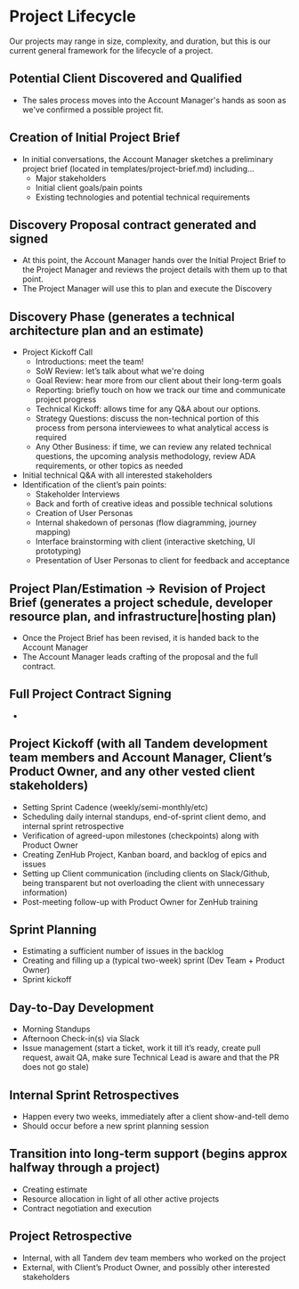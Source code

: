 # Project Lifecycle

Our projects may range in size, complexity, and duration, but this is our current general framework for the lifecycle of a project.

## Potential Client Discovered and Qualified

* The sales process moves into the Account Manager's hands as soon as we've confirmed a possible project fit.

## Creation of Initial Project Brief

* In initial conversations, the Account Manager sketches a preliminary project brief (located in templates/project-brief.md) including...
  * Major stakeholders
  * Initial client goals/pain points
  * Existing technologies and potential technical requirements

## Discovery Proposal contract generated and signed

* At this point, the Account Manager hands over the Initial Project Brief to the Project Manager and reviews the project details with them up to that point.
* The Project Manager will use this to plan and execute the Discovery

## Discovery Phase (generates a technical architecture plan and an estimate)

* Project Kickoff Call
  * Introductions: meet the team!
  * SoW Review: let’s talk about what we're doing
  * Goal Review: hear more from our client about their long-term goals
  * Reporting: briefly touch on how we track our time and communicate project progress
  * Technical Kickoff: allows time for any Q&A about our options.
  * Strategy Questions: discuss the non-technical portion of this process from persona interviewees to what analytical access is required
  * Any Other Business: if time, we can review any related technical questions, the upcoming analysis methodology, review ADA requirements, or other topics as needed
* Initial technical Q&A with all interested stakeholders
* Identification of the client’s pain points:
  * Stakeholder Interviews
  * Back and forth of creative ideas and possible technical solutions
  * Creation of User Personas
  * Internal shakedown of personas (flow diagramming, journey mapping)
  * Interface brainstorming with client (interactive sketching, UI prototyping)
  * Presentation of User Personas to client for feedback and acceptance

## Project Plan/Estimation → Revision of Project Brief (generates a project schedule, developer resource plan, and infrastructure|hosting plan)

* Once the Project Brief has been revised, it is handed back to the Account Manager
* The Account Manager leads crafting of the proposal and the full contract.

## Full Project Contract Signing

*

## Project Kickoff (with all Tandem development team members and Account Manager, Client’s Product Owner, and any other vested client stakeholders)

* Setting Sprint Cadence (weekly/semi-monthly/etc)
* Scheduling daily internal standups, end-of-sprint client demo, and internal sprint retrospective
* Verification of agreed-upon milestones (checkpoints) along with Product Owner
* Creating ZenHub Project, Kanban board, and backlog of epics and issues
* Setting up Client communication (including clients on Slack/Github, being transparent but not overloading the client with unnecessary information)
* Post-meeting follow-up with Product Owner for ZenHub training

## Sprint Planning

* Estimating a sufficient number of issues in the backlog
* Creating and filling up a (typical two-week) sprint (Dev Team + Product Owner)
* Sprint kickoff

## Day-to-Day Development

* Morning Standups
* Afternoon Check-in(s) via Slack
* Issue management (start a ticket, work it till it’s ready, create pull request, await QA, make sure Technical Lead is aware and that the PR does not go stale)

## Internal Sprint Retrospectives

* Happen every two weeks, immediately after a client show-and-tell demo
* Should occur before a new sprint planning session

## Transition into long-term support (begins approx halfway through a project)

* Creating estimate
* Resource allocation in light of all other active projects
* Contract negotiation and execution

## Project Retrospective

* Internal, with all Tandem dev team members who worked on the project
* External, with Client’s Product Owner, and possibly other interested stakeholders
